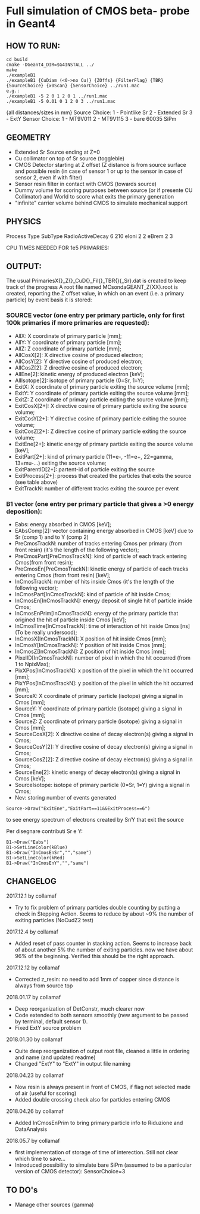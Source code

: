 # Full simulation of CMOS beta- probe in Geant4

## HOW TO RUN:
```
cd build
cmake -DGeant4_DIR=$G4INSTALL ../
make
./exampleB1
./exampleB1 {CuDiam (<0->no Cu)} {ZOffs} {FilterFlag} {TBR} {SourceChoice} {x0Scan} {SensorChoice} ../run1.mac
e.g.:
./exampleB1 -5 2 0 1 2 0 1 ../run1.mac
./exampleB1 -5 0.01 0 1 2 0 3 ../run1.mac
```
{all distances/sizes in mm}
Source Choice:
1 - Pointlike Sr
2 - Extended Sr
3 - ExtY
Sensor Choice:
1 - MT9V011
2 - MT9V115
3 - bare 60035 SiPm



## GEOMETRY
- Extended Sr Source ending at Z=0
- Cu collimator on top of Sr source (toggleble)
- CMOS Detector starting at Z offset (Z distance is from source surface and possible resin (in case of sensor 1 or up to the sensor in case of sensor 2, even if with filter)
- Sensor resin filter in contact with CMOS (towards source)
- Dummy volume for scoring purposes between source (or if presente CU Collimator) and World to score what exits the primary generation
- "infinite" carrier volume behind CMOS to simulate mechanical support


## PHYSICS
Process				Type		SubType
RadioActiveDecay	6			210
eIoni				2			2
eBrem				2			3

CPU TIMES NEEDED FOR 1e5 PRIMARIES:


## OUTPUT:
The usual PrimariesX{}_Z{}_CuD{}_Fil{}_TBR{}{_Sr}.dat is created to keep track of the progress
A root file named MCsondaGEANT_Z{XX}.root is created, reporting the Z offset value, in which on an event (i.e. a primary particle) by event basis it is stored:
### SOURCE vector (one entry per primary particle, only for first 100k primaries if more primaries are requested):
- AllX: X coordinate of primary particle [mm];
- AllY: Y coordinate of primary particle [mm];
- AllZ: Z coordinate of primary particle [mm];
- AllCosX[2]: X directive cosine of produced electron;
- AllCosY[2]: Y directive cosine of produced electron;
- AllCosZ[2]: Z directive cosine of produced electron;
- AllEne[2]: kinetic energy of produced electron [keV];
- AllIsotope[2]: isotope of primary particle (0=Sr, 1=Y);
- ExitX: X coordinate of primary particle exiting the source volume [mm];
- ExitY: Y coordinate of primary particle exiting the source volume [mm];
- ExitZ: Z coordinate of primary particle exiting the source volume [mm];
- ExitCosX[2+]: X directive cosine of primary particle exiting the source volume;
- ExitCosY[2+]: Y directive cosine of primary particle exiting the source volume;
- ExitCosZ[2+]: Z directive cosine of primary particle exiting the source volume;
- ExitEne[2+]: kinetic energy of primary particle exiting the source volume [keV];
- ExitPart[2+]: kind of primary particle (11=e-, -11=e+, 22=gamma, 13=mu-...) exiting the source volume;
- ExitParentID[2+]: partent-id of particle exiting the source
- ExitProcess[2+]: process that created the particles that exits the source (see table above)
- ExitTrackN: number of different tracks exiting the source per event

### B1 vector (one entry per primary particle that gives a >0 energy deposition):
- Eabs: energy absorbed in CMOS [keV];
- EAbsComp[2]: vector containing energy absorbed in CMOS [keV] due to Sr (comp 1) and to Y (comp 2)
- PreCmosTrackN: number of tracks entering Cmos per primary (from front resin) (it's the length of the following vector);
- PreCmosPart[PreCmosTrackN]: kind of particle of each track entering Cmos(from front resin);
- PreCmosEn[PreCmosTrackN]: kinetic energy of particle of each tracks entering Cmos (from front resin) [keV];
- InCmosTrackN: number of hits inside Cmos (it's the length of the following vector);
- InCmosPart[InCmosTrackN]: kind of particle of hit inside Cmos;
- InCmosEn[InCmosTrackN]: energy deposit of single hit of particle inside Cmos;
- InCmosEnPrim[InCmosTrackN]: energy of the primary particle that origined the hit of particle inside Cmos [keV];
- InCmosTime[InCmosTrackN]: time of interaction of hit inside Cmos [ns] (To be really undersood);
- InCmosX[InCmosTrackN]: X position of hit inside Cmos [mm];
- InCmosY[InCmosTrackN]: Y position of hit inside Cmos [mm];
- InCmosZ[InCmosTrackN]: Z position of hit inside Cmos [mm];
- PixelID[InCmosTrackN]: number of pixel in which the hit occurred (from 1 to NpixMax);
- PixXPos[InCmosTrackN]: x position of the pixel in which the hit occurred [mm];
- PixYPos[InCmosTrackN]: y position of the pixel in which the hit occurred [mm];
- SourceX: X coordinate of primary particle (isotope) giving a signal in Cmos [mm];
- SourceY: Y coordinate of primary particle (isotope) giving a signal in Cmos [mm];
- SourceZ: Z coordinate of primary particle (isotope) giving a signal in Cmos [mm];
- SourceCosX[2]: X directive cosine of decay electron(s) giving a signal in Cmos;
- SourceCosY[2]: Y directive cosine of  decay electron(s) giving a signal in Cmos;
- SourceCosZ[2]: Z directive cosine of decay electron(s) giving a signal in Cmos;
- SourceEne[2]: kinetic energy of  decay electron(s)  giving a signal in Cmos [keV];
- SourceIsotope: isotope of primary particle (0=Sr, 1=Y) giving a signal in Cmos;
- Nev: storing number of events generated


```
Source->Draw("ExitEne","ExitPart==11&&ExitProcess==6")
```
to see energy spectrum of electrons created by Sr/Y that exit the source

Per disegnare contributi Sr e Y:
```
B1->Draw("Eabs")
B1->SetLineColor(kBlue)
B1->Draw("InCmosEnSr","","same")
B1->SetLineColor(kRed)
B1->Draw("InCmosEnY","","same")
````

## CHANGELOG
2017.12.1 by collamaf
- Try to fix problem of primary particles double counting by putting a check in Stepping Action. Seems to reduce by about ~9% the number of exiting particles (NoCudZ2 test)

2017.12.4 by collamaf
- Added reset of pass counter in stacking action. Seems to increase back of about another 5% the number of exiting particles. now we have about 96% of the beginning. Verified this should be the right approach.

2017.12.12 by collamaf
- Corrected z_resin:  no need to add 1mm of copper since distance is always from source top

2018.01.17 by collamaf
- Deep reorganization of DetConstr, much clearer now
- Code extended to both sensors smoothly (new argument to be passed by terminal, default sensor 1).
- Fixed ExtY source problem

2018.01.30 by collamaf
- Quite deep reorganization of output root file, cleaned a little in ordering and name (and updated readme)
- Changed "ExtY" to "ExtY" in output file naming

2018.04.23 by collamaf
- Now resin is always present in front of CMOS, if flag not selected made of air (useful for scoring)
- Added double crossing check also for particles entering CMOS

2018.04.26 by collamaf
- Added InCmosEnPrim to bring primary particle info to Riduzione and DataAnalysis

2018.05.7 by collamaf
- first implementation of storage of time of interection. Still not clear which time to save...
- Introduced possibility to simulate bare SiPm (assumed to be a particular version of CMOS detector): SensorChoice=3



## TO DO's

- Manage other sources (gamma)



